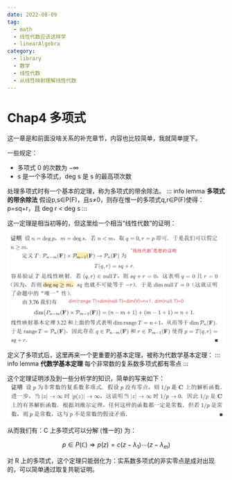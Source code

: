 ```yaml
---
date: 2022-08-09
tag:
  - math
  - 线性代数应该这样学
  - linearAlgebra
category:
  - library
  - 数学
  - 线性代数
  - 从线性映射理解线性代数
---
```



# Chap4 多项式


这一章是和前面没啥关系的补充章节，内容也比较简单，我就简单提下。

一些规定：
- 多项式 0 的次数为 $-\infty$
- s 是一个多项式，deg s 是 s 的最高项次数

处理多项式时有一个基本的定理，称为多项式的带余除法。
::: info lemma
**多项式的带余除法**
假设p,s∈P(F)，且s≠0，则存在惟一的多项式q,r∈P(F)使得：p=sq+r，且
deg r < deg s
:::

这一定理是相当初等的，但这里给一个相当“线性代数”的证明：

![Pasted image 20220310164347](./assets/Pasted-image-20220310164347.png)

定义了多项式后，这里再来一个更重要的基本定理，被称为代数学基本定理：
::: info lemma
**代数学基本定理**
每个非常数的复系数多项式都有零点
:::


这个定理证明涉及到一些分析学的知识，简单的写来如下：
![Pasted image 20220310164540](./assets/Pasted-image-20220310164540.png)

从而我们有：C 上多项式可以分解 (惟一的) 为：

$$
p\in P\left( \mathbb{C} \right) \Rightarrow p\left( z \right) =c\left( z-\lambda _1 \right) \cdots \left( z-\lambda _m \right) 
$$

对 R 上的多项式，这个定理只能弱化为：实系数多项式的非实零点是成对出现的，可以简单通过取复共轭证明。
